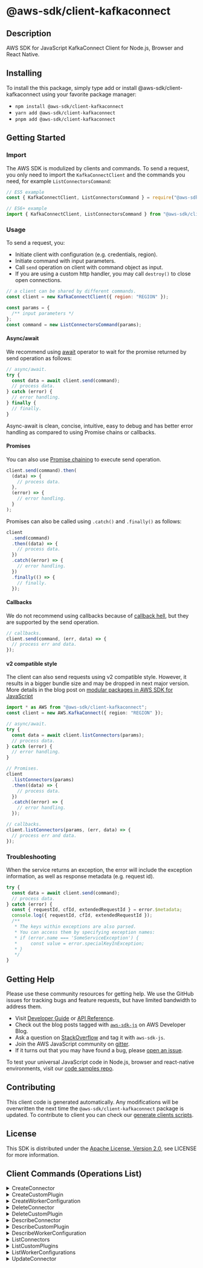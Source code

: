 <!-- generated file, do not edit directly -->

# @aws-sdk/client-kafkaconnect

## Description

AWS SDK for JavaScript KafkaConnect Client for Node.js, Browser and React Native.

<p/>

## Installing

To install the this package, simply type add or install @aws-sdk/client-kafkaconnect
using your favorite package manager:

- `npm install @aws-sdk/client-kafkaconnect`
- `yarn add @aws-sdk/client-kafkaconnect`
- `pnpm add @aws-sdk/client-kafkaconnect`

## Getting Started

### Import

The AWS SDK is modulized by clients and commands.
To send a request, you only need to import the `KafkaConnectClient` and
the commands you need, for example `ListConnectorsCommand`:

```js
// ES5 example
const { KafkaConnectClient, ListConnectorsCommand } = require("@aws-sdk/client-kafkaconnect");
```

```ts
// ES6+ example
import { KafkaConnectClient, ListConnectorsCommand } from "@aws-sdk/client-kafkaconnect";
```

### Usage

To send a request, you:

- Initiate client with configuration (e.g. credentials, region).
- Initiate command with input parameters.
- Call `send` operation on client with command object as input.
- If you are using a custom http handler, you may call `destroy()` to close open connections.

```js
// a client can be shared by different commands.
const client = new KafkaConnectClient({ region: "REGION" });

const params = {
  /** input parameters */
};
const command = new ListConnectorsCommand(params);
```

#### Async/await

We recommend using [await](https://developer.mozilla.org/en-US/docs/Web/JavaScript/Reference/Operators/await)
operator to wait for the promise returned by send operation as follows:

```js
// async/await.
try {
  const data = await client.send(command);
  // process data.
} catch (error) {
  // error handling.
} finally {
  // finally.
}
```

Async-await is clean, concise, intuitive, easy to debug and has better error handling
as compared to using Promise chains or callbacks.

#### Promises

You can also use [Promise chaining](https://developer.mozilla.org/en-US/docs/Web/JavaScript/Guide/Using_promises#chaining)
to execute send operation.

```js
client.send(command).then(
  (data) => {
    // process data.
  },
  (error) => {
    // error handling.
  }
);
```

Promises can also be called using `.catch()` and `.finally()` as follows:

```js
client
  .send(command)
  .then((data) => {
    // process data.
  })
  .catch((error) => {
    // error handling.
  })
  .finally(() => {
    // finally.
  });
```

#### Callbacks

We do not recommend using callbacks because of [callback hell](http://callbackhell.com/),
but they are supported by the send operation.

```js
// callbacks.
client.send(command, (err, data) => {
  // process err and data.
});
```

#### v2 compatible style

The client can also send requests using v2 compatible style.
However, it results in a bigger bundle size and may be dropped in next major version. More details in the blog post
on [modular packages in AWS SDK for JavaScript](https://aws.amazon.com/blogs/developer/modular-packages-in-aws-sdk-for-javascript/)

```ts
import * as AWS from "@aws-sdk/client-kafkaconnect";
const client = new AWS.KafkaConnect({ region: "REGION" });

// async/await.
try {
  const data = await client.listConnectors(params);
  // process data.
} catch (error) {
  // error handling.
}

// Promises.
client
  .listConnectors(params)
  .then((data) => {
    // process data.
  })
  .catch((error) => {
    // error handling.
  });

// callbacks.
client.listConnectors(params, (err, data) => {
  // process err and data.
});
```

### Troubleshooting

When the service returns an exception, the error will include the exception information,
as well as response metadata (e.g. request id).

```js
try {
  const data = await client.send(command);
  // process data.
} catch (error) {
  const { requestId, cfId, extendedRequestId } = error.$metadata;
  console.log({ requestId, cfId, extendedRequestId });
  /**
   * The keys within exceptions are also parsed.
   * You can access them by specifying exception names:
   * if (error.name === 'SomeServiceException') {
   *     const value = error.specialKeyInException;
   * }
   */
}
```

## Getting Help

Please use these community resources for getting help.
We use the GitHub issues for tracking bugs and feature requests, but have limited bandwidth to address them.

- Visit [Developer Guide](https://docs.aws.amazon.com/sdk-for-javascript/v3/developer-guide/welcome.html)
  or [API Reference](https://docs.aws.amazon.com/AWSJavaScriptSDK/v3/latest/index.html).
- Check out the blog posts tagged with [`aws-sdk-js`](https://aws.amazon.com/blogs/developer/tag/aws-sdk-js/)
  on AWS Developer Blog.
- Ask a question on [StackOverflow](https://stackoverflow.com/questions/tagged/aws-sdk-js) and tag it with `aws-sdk-js`.
- Join the AWS JavaScript community on [gitter](https://gitter.im/aws/aws-sdk-js-v3).
- If it turns out that you may have found a bug, please [open an issue](https://github.com/aws/aws-sdk-js-v3/issues/new/choose).

To test your universal JavaScript code in Node.js, browser and react-native environments,
visit our [code samples repo](https://github.com/aws-samples/aws-sdk-js-tests).

## Contributing

This client code is generated automatically. Any modifications will be overwritten the next time the `@aws-sdk/client-kafkaconnect` package is updated.
To contribute to client you can check our [generate clients scripts](https://github.com/aws/aws-sdk-js-v3/tree/main/scripts/generate-clients).

## License

This SDK is distributed under the
[Apache License, Version 2.0](http://www.apache.org/licenses/LICENSE-2.0),
see LICENSE for more information.

## Client Commands (Operations List)

<details>
<summary>
CreateConnector
</summary>

[Command API Reference](https://docs.aws.amazon.com/AWSJavaScriptSDK/v3/latest/client/kafkaconnect/command/CreateConnectorCommand/) / [Input](https://docs.aws.amazon.com/AWSJavaScriptSDK/v3/latest/Package/-aws-sdk-client-kafkaconnect/Interface/CreateConnectorCommandInput/) / [Output](https://docs.aws.amazon.com/AWSJavaScriptSDK/v3/latest/Package/-aws-sdk-client-kafkaconnect/Interface/CreateConnectorCommandOutput/)

</details>
<details>
<summary>
CreateCustomPlugin
</summary>

[Command API Reference](https://docs.aws.amazon.com/AWSJavaScriptSDK/v3/latest/client/kafkaconnect/command/CreateCustomPluginCommand/) / [Input](https://docs.aws.amazon.com/AWSJavaScriptSDK/v3/latest/Package/-aws-sdk-client-kafkaconnect/Interface/CreateCustomPluginCommandInput/) / [Output](https://docs.aws.amazon.com/AWSJavaScriptSDK/v3/latest/Package/-aws-sdk-client-kafkaconnect/Interface/CreateCustomPluginCommandOutput/)

</details>
<details>
<summary>
CreateWorkerConfiguration
</summary>

[Command API Reference](https://docs.aws.amazon.com/AWSJavaScriptSDK/v3/latest/client/kafkaconnect/command/CreateWorkerConfigurationCommand/) / [Input](https://docs.aws.amazon.com/AWSJavaScriptSDK/v3/latest/Package/-aws-sdk-client-kafkaconnect/Interface/CreateWorkerConfigurationCommandInput/) / [Output](https://docs.aws.amazon.com/AWSJavaScriptSDK/v3/latest/Package/-aws-sdk-client-kafkaconnect/Interface/CreateWorkerConfigurationCommandOutput/)

</details>
<details>
<summary>
DeleteConnector
</summary>

[Command API Reference](https://docs.aws.amazon.com/AWSJavaScriptSDK/v3/latest/client/kafkaconnect/command/DeleteConnectorCommand/) / [Input](https://docs.aws.amazon.com/AWSJavaScriptSDK/v3/latest/Package/-aws-sdk-client-kafkaconnect/Interface/DeleteConnectorCommandInput/) / [Output](https://docs.aws.amazon.com/AWSJavaScriptSDK/v3/latest/Package/-aws-sdk-client-kafkaconnect/Interface/DeleteConnectorCommandOutput/)

</details>
<details>
<summary>
DeleteCustomPlugin
</summary>

[Command API Reference](https://docs.aws.amazon.com/AWSJavaScriptSDK/v3/latest/client/kafkaconnect/command/DeleteCustomPluginCommand/) / [Input](https://docs.aws.amazon.com/AWSJavaScriptSDK/v3/latest/Package/-aws-sdk-client-kafkaconnect/Interface/DeleteCustomPluginCommandInput/) / [Output](https://docs.aws.amazon.com/AWSJavaScriptSDK/v3/latest/Package/-aws-sdk-client-kafkaconnect/Interface/DeleteCustomPluginCommandOutput/)

</details>
<details>
<summary>
DescribeConnector
</summary>

[Command API Reference](https://docs.aws.amazon.com/AWSJavaScriptSDK/v3/latest/client/kafkaconnect/command/DescribeConnectorCommand/) / [Input](https://docs.aws.amazon.com/AWSJavaScriptSDK/v3/latest/Package/-aws-sdk-client-kafkaconnect/Interface/DescribeConnectorCommandInput/) / [Output](https://docs.aws.amazon.com/AWSJavaScriptSDK/v3/latest/Package/-aws-sdk-client-kafkaconnect/Interface/DescribeConnectorCommandOutput/)

</details>
<details>
<summary>
DescribeCustomPlugin
</summary>

[Command API Reference](https://docs.aws.amazon.com/AWSJavaScriptSDK/v3/latest/client/kafkaconnect/command/DescribeCustomPluginCommand/) / [Input](https://docs.aws.amazon.com/AWSJavaScriptSDK/v3/latest/Package/-aws-sdk-client-kafkaconnect/Interface/DescribeCustomPluginCommandInput/) / [Output](https://docs.aws.amazon.com/AWSJavaScriptSDK/v3/latest/Package/-aws-sdk-client-kafkaconnect/Interface/DescribeCustomPluginCommandOutput/)

</details>
<details>
<summary>
DescribeWorkerConfiguration
</summary>

[Command API Reference](https://docs.aws.amazon.com/AWSJavaScriptSDK/v3/latest/client/kafkaconnect/command/DescribeWorkerConfigurationCommand/) / [Input](https://docs.aws.amazon.com/AWSJavaScriptSDK/v3/latest/Package/-aws-sdk-client-kafkaconnect/Interface/DescribeWorkerConfigurationCommandInput/) / [Output](https://docs.aws.amazon.com/AWSJavaScriptSDK/v3/latest/Package/-aws-sdk-client-kafkaconnect/Interface/DescribeWorkerConfigurationCommandOutput/)

</details>
<details>
<summary>
ListConnectors
</summary>

[Command API Reference](https://docs.aws.amazon.com/AWSJavaScriptSDK/v3/latest/client/kafkaconnect/command/ListConnectorsCommand/) / [Input](https://docs.aws.amazon.com/AWSJavaScriptSDK/v3/latest/Package/-aws-sdk-client-kafkaconnect/Interface/ListConnectorsCommandInput/) / [Output](https://docs.aws.amazon.com/AWSJavaScriptSDK/v3/latest/Package/-aws-sdk-client-kafkaconnect/Interface/ListConnectorsCommandOutput/)

</details>
<details>
<summary>
ListCustomPlugins
</summary>

[Command API Reference](https://docs.aws.amazon.com/AWSJavaScriptSDK/v3/latest/client/kafkaconnect/command/ListCustomPluginsCommand/) / [Input](https://docs.aws.amazon.com/AWSJavaScriptSDK/v3/latest/Package/-aws-sdk-client-kafkaconnect/Interface/ListCustomPluginsCommandInput/) / [Output](https://docs.aws.amazon.com/AWSJavaScriptSDK/v3/latest/Package/-aws-sdk-client-kafkaconnect/Interface/ListCustomPluginsCommandOutput/)

</details>
<details>
<summary>
ListWorkerConfigurations
</summary>

[Command API Reference](https://docs.aws.amazon.com/AWSJavaScriptSDK/v3/latest/client/kafkaconnect/command/ListWorkerConfigurationsCommand/) / [Input](https://docs.aws.amazon.com/AWSJavaScriptSDK/v3/latest/Package/-aws-sdk-client-kafkaconnect/Interface/ListWorkerConfigurationsCommandInput/) / [Output](https://docs.aws.amazon.com/AWSJavaScriptSDK/v3/latest/Package/-aws-sdk-client-kafkaconnect/Interface/ListWorkerConfigurationsCommandOutput/)

</details>
<details>
<summary>
UpdateConnector
</summary>

[Command API Reference](https://docs.aws.amazon.com/AWSJavaScriptSDK/v3/latest/client/kafkaconnect/command/UpdateConnectorCommand/) / [Input](https://docs.aws.amazon.com/AWSJavaScriptSDK/v3/latest/Package/-aws-sdk-client-kafkaconnect/Interface/UpdateConnectorCommandInput/) / [Output](https://docs.aws.amazon.com/AWSJavaScriptSDK/v3/latest/Package/-aws-sdk-client-kafkaconnect/Interface/UpdateConnectorCommandOutput/)

</details>
